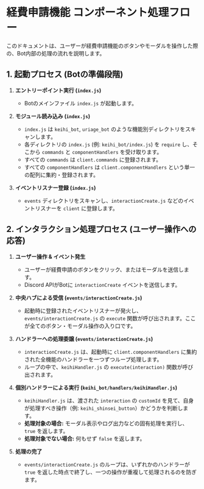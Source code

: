 # 経費申請機能 コンポーネント処理フロー

このドキュメントは、ユーザーが経費申請機能のボタンやモーダルを操作した際の、Bot内部の処理の流れを説明します。

## 1. 起動プロセス (Botの準備段階)

1.  **エントリーポイント実行 (`index.js`)**
    *   Botのメインファイル `index.js` が起動します。

2.  **モジュール読み込み (`index.js`)**
    *   `index.js` は `keihi_bot`, `uriage_bot` のような機能別ディレクトリをスキャンします。
    *   各ディレクトリの `index.js` (例: `keihi_bot/index.js`) を `require` し、そこから `commands` と `componentHandlers` を受け取ります。
    *   すべての `commands` は `client.commands` に登録されます。
    *   すべての `componentHandlers` は `client.componentHandlers` という単一の配列に集約・登録されます。

3.  **イベントリスナー登録 (`index.js`)**
    *   `events` ディレクトリをスキャンし、`interactionCreate.js` などのイベントリスナーを `client` に登録します。

## 2. インタラクション処理プロセス (ユーザー操作への応答)

1.  **ユーザー操作 & イベント発生**
    *   ユーザーが経費申請のボタンをクリック、またはモーダルを送信します。
    *   Discord APIがBotに `interactionCreate` イベントを送信します。

2.  **中央ハブによる受信 (`events/interactionCreate.js`)**
    *   起動時に登録されたイベントリスナーが発火し、`events/interactionCreate.js` の `execute` 関数が呼び出されます。ここが全てのボタン・モーダル操作の入り口です。

3.  **ハンドラーへの処理委譲 (`events/interactionCreate.js`)**
    *   `interactionCreate.js` は、起動時に `client.componentHandlers` に集約された全機能のハンドラーを一つずつループ処理します。
    *   ループの中で、`keihiHandler.js` の `execute(interaction)` 関数が呼び出されます。

4.  **個別ハンドラーによる実行 (`keihi_bot/handlers/keihiHandler.js`)**
    *   `keihiHandler.js` は、渡された `interaction` の `customId` を見て、自身が処理すべき操作（例: `keihi_shinsei_button`）かどうかを判断します。
    *   **処理対象の場合:** モーダル表示やログ出力などの固有処理を実行し、`true` を返します。
    *   **処理対象でない場合:** 何もせず `false` を返します。

5.  **処理の完了**
    *   `events/interactionCreate.js` のループは、いずれかのハンドラーが `true` を返した時点で終了し、一つの操作が重複して処理されるのを防ぎます。
